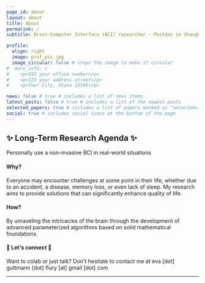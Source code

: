 ```yaml
---
page_id: about
layout: about
title: About
permalink: /
subtitle: Brain-Computer Interface (BCI) researcher - Postdoc in Shanghai Jiaotong University # <a href='#'>Affiliations</a>. Address. Contacts. Moto. Etc.

profile:
  align: right
  image: prof_pic.jpg
  image_circular: false # crops the image to make it circular
#  more_info: >
#    <p>555 your office number</p>
#    <p>123 your address street</p>
#    <p>Your City, State 12345</p>

news: false # true # includes a list of news items
latest_posts: false # true # includes a list of the newest posts
selected_papers: true # includes a list of papers marked as "selected={true}"
social: true # includes social icons at the bottom of the page
---
```


## ✨ Long-Term Research Agenda ✨
Personally use a non-invasive BCI in real-world situations


#### Why? 
Everyone may encounter challenges at some point in their life, whether due to an accident, a disease, memory loss, or even lack of sleep. My research aims to provide solutions that can significantly enhance quality of life.


#### How?
By unraveling the intricacies of the brain through the development of advanced parameterized algorithms based on solid mathematical foundations.


#### 🤝 Let's connect 🤝
Want to colab or just talk? Don't hesitate to contact me at eva [dot] guttmann [dot] flury [at] gmail [dot] com

---

<!-- Write your biography here. Tell the world about yourself. Link to your favorite [subreddit](http://reddit.com). You can put a picture in, too. The code is already in, just name your picture `prof_pic.jpg` and put it in the `img/` folder. 

Put your address / P.O. box / other info right below your picture. You can also disable any of these elements by editing `profile` property of the YAML header of your `_pages/about.md`. Edit `_bibliography/papers.bib` and Jekyll will render your [publications page](/multi-language-al-folio/publications/) automatically.

Link to your social media connections, too. This theme is set up to use [Font Awesome icons](https://fontawesome.com/) and [Academicons](https://jpswalsh.github.io/academicons/), like the ones below. Add your Facebook, Twitter, LinkedIn, Google Scholar, or just disable all of them.
 -->
